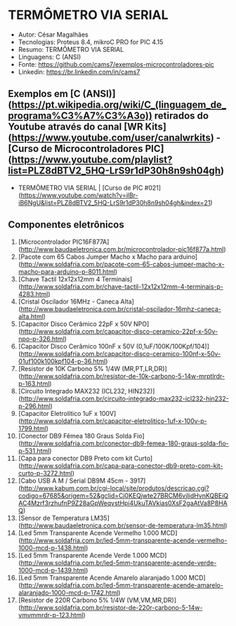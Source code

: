 TERMÔMETRO VIA SERIAL
========================
* Autor: César Magalhães
* Tecnologias: Proteus 8.4, mikroC PRO for PIC 4.15
* Resumo: TERMÔMETRO VIA SERIAL
* Linguagens: C (ANSI)
* Fonte: <https://github.com/cams7/exemplos-microcontroladores-pic>
* Linkedin: <https://br.linkedin.com/in/cams7>

Exemplos em [C (ANSI)] (https://pt.wikipedia.org/wiki/C_(linguagem_de_programa%C3%A7%C3%A3o)) retirados do Youtube através do canal [WR Kits] (https://www.youtube.com/user/canalwrkits) - [Curso de Microcontroladores PIC] (https://www.youtube.com/playlist?list=PLZ8dBTV2_5HQ-LrS9r1dP30h8n9sh04gh)
-------------------
* TERMÔMETRO VIA SERIAL | [Curso de PIC #021] (https://www.youtube.com/watch?v=ilBr-iB6NgU&list=PLZ8dBTV2_5HQ-LrS9r1dP30h8n9sh04gh&index=21)

Componentes eletrônicos
-------------------
01. [Microcontrolador PIC16F877A] (http://www.baudaeletronica.com.br/microcontrolador-pic16f877a.html)
02. [Pacote com 65 Cabos Jumper Macho x Macho para arduino] (http://www.soldafria.com.br/pacote-com-65-cabos-jumper-macho-x-macho-para-arduino-p-8011.html)
03. [Chave Tactil 12x12x12mm 4 Terminais] (http://www.soldafria.com.br/chave-tactil-12x12x12mm-4-terminais-p-4283.html)
04. [Cristal Oscilador 16MHz - Caneca Alta] (http://www.baudaeletronica.com.br/cristal-oscilador-16mhz-caneca-alta.html)
05. [Capacitor Disco Cerâmico 22pF x 50V NPO] (http://www.soldafria.com.br/capacitor-disco-ceramico-22pf-x-50v-npo-p-326.html)
06. [Capacitor Disco Cerâmico 100nF x 50V (0,1uF/100K/100Kpf/104)] (http://www.soldafria.com.br/capacitor-disco-ceramico-100nf-x-50v-01uf100k100kpf104-p-36.html)
07.	[Resistor de 10K Carbono 5% 1/4W (MR,PT,LR,DR)] (http://www.soldafria.com.br/resistor-de-10k-carbono-5-14w-mrptlrdr-p-163.html)
08. [Circuito Integrado MAX232 (ICL232, HIN232)] (http://www.soldafria.com.br/circuito-integrado-max232-icl232-hin232-p-296.html)
09. [Capacitor Eletrolítico 1uF x 100V] (http://www.soldafria.com.br/capacitor-eletrolitico-1uf-x-100v-p-1799.html)
10. [Conector DB9 Fêmea 180 Graus Solda Fio] (http://www.soldafria.com.br/conector-db9-femea-180-graus-solda-fio-p-531.html)
11. [Capa para conector DB9 Preto com kit Curto] (http://www.soldafria.com.br/capa-para-conector-db9-preto-com-kit-curto-p-3272.html)
12. [Cabo USB A M / Serial DB9M 45cm - 3917] (http://www.kabum.com.br/cgi-local/site/produtos/descricao.cgi?codigo=67685&origem=52&gclid=Cj0KEQjwte27BRCM6vjIidHvnKQBEiQAC4Mzrf3rzhufnP9Z28aGpWeqvstHpi4UkuTAVkias0XsF2gaAtVa8P8HAQ)
13.	[Sensor de Temperatura LM35] (http://www.baudaeletronica.com.br/sensor-de-temperatura-lm35.html)
14. [Led 5mm Transparente Acende Vermelho 1.000 MCD] (http://www.soldafria.com.br/led-5mm-transparente-acende-vermelho-1000-mcd-p-1438.html)
15. [Led 5mm Transparente Acende Verde 1.000 MCD] (http://www.soldafria.com.br/led-5mm-transparente-acende-verde-1000-mcd-p-1439.html)
16. [Led 5mm Transparente Acende Amarelo alaranjado 1.000 MCD] (http://www.soldafria.com.br/led-5mm-transparente-acende-amarelo-alaranjado-1000-mcd-p-1742.html)
17. [Resistor de 220R Carbono 5% 1/4W (VM,VM,MR,DR)] (http://www.soldafria.com.br/resistor-de-220r-carbono-5-14w-vmvmmrdr-p-123.html) 